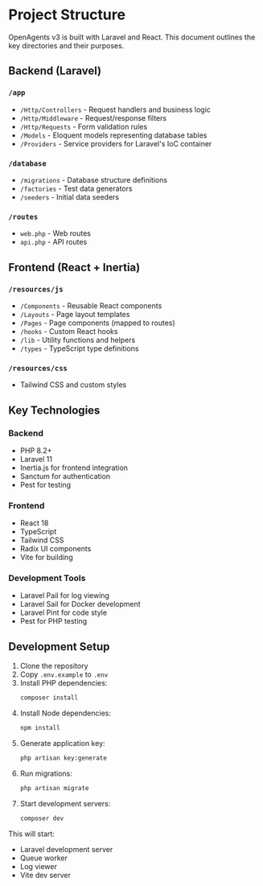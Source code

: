 # Project Structure

OpenAgents v3 is built with Laravel and React. This document outlines the key directories and their purposes.

## Backend (Laravel)

### `/app`
- `/Http/Controllers` - Request handlers and business logic
- `/Http/Middleware` - Request/response filters
- `/Http/Requests` - Form validation rules
- `/Models` - Eloquent models representing database tables
- `/Providers` - Service providers for Laravel's IoC container

### `/database`
- `/migrations` - Database structure definitions
- `/factories` - Test data generators
- `/seeders` - Initial data seeders

### `/routes`
- `web.php` - Web routes
- `api.php` - API routes

## Frontend (React + Inertia)

### `/resources/js`
- `/Components` - Reusable React components
- `/Layouts` - Page layout templates
- `/Pages` - Page components (mapped to routes)
- `/hooks` - Custom React hooks
- `/lib` - Utility functions and helpers
- `/types` - TypeScript type definitions

### `/resources/css`
- Tailwind CSS and custom styles

## Key Technologies

### Backend
- PHP 8.2+
- Laravel 11
- Inertia.js for frontend integration
- Sanctum for authentication
- Pest for testing

### Frontend
- React 18
- TypeScript
- Tailwind CSS
- Radix UI components
- Vite for building

### Development Tools
- Laravel Pail for log viewing
- Laravel Sail for Docker development
- Laravel Pint for code style
- Pest for PHP testing

## Development Setup

1. Clone the repository
2. Copy `.env.example` to `.env`
3. Install PHP dependencies:
   ```bash
   composer install
   ```
4. Install Node dependencies:
   ```bash
   npm install
   ```
5. Generate application key:
   ```bash
   php artisan key:generate
   ```
6. Run migrations:
   ```bash
   php artisan migrate
   ```
7. Start development servers:
   ```bash
   composer dev
   ```

This will start:
- Laravel development server
- Queue worker
- Log viewer
- Vite dev server